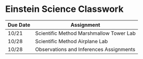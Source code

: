 # Einstein Science Classwork

| Due Date | Assignment |
|----------|------------|
| 10/21| Scientific Method Marshmallow Tower Lab |
| 10/28 | Scientific Method Airplane Lab |
| 10/28 | Observations and Inferences Assignments |
